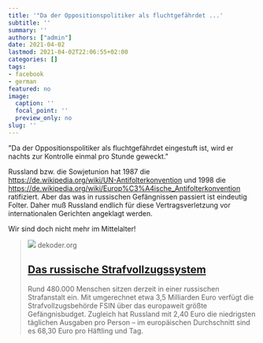 ```yaml
---
title: '"Da der Oppositionspolitiker als fluchtgefährdet ...'
subtitle: ''
summary: ''
authors: ["admin"]
date: 2021-04-02
lastmod: 2021-04-02T22:06:55+02:00
categories: []
tags:
- facebook
- german
featured: no
image:
  caption: ''
  focal_point: ''
  preview_only: no
slug: ''
---
```

"Da der Oppositionspolitiker als fluchtgefährdet eingestuft ist, wird er nachts zur Kontrolle einmal pro Stunde geweckt."

Russland bzw. die Sowjetunion hat 1987 die https://de.wikipedia.org/wiki/UN-Antifolterkonvention und 1998 die https://de.wikipedia.org/wiki/Europ%C3%A4ische_Antifolterkonvention ratifiziert. Aber das was in russischen Gefängnissen passiert ist eindeutig Folter. Daher muß Russland endlich für diese Vertragsverletzung vor internationalen Gerichten angeklagt werden.

Wir sind doch nicht mehr im Mittelalter!
> [![](https://www.dekoder.org/sites/default/files/gnose_strafvollzug_social.png)](https://www.dekoder.org/de/gnose/strafvollzugssystem-fsin-besserungskolonie-straflager)
> dekoder.org
> ## [Das russische Strafvollzugssystem](https://www.dekoder.org/de/gnose/strafvollzugssystem-fsin-besserungskolonie-straflager)
>
>Rund 480.000 Menschen sitzen derzeit in einer russischen Strafanstalt ein. Mit umgerechnet etwa 3,5 Milliarden Euro verfügt die Strafvollzugsbehörde FSIN über das europaweit größte Gefängnisbudget. Zugleich hat Russland mit 2,40 Euro die niedrigsten täglichen Ausgaben pro Person – im europäischen Durchschnitt sind es 68,30 Euro pro Häftling und Tag.


